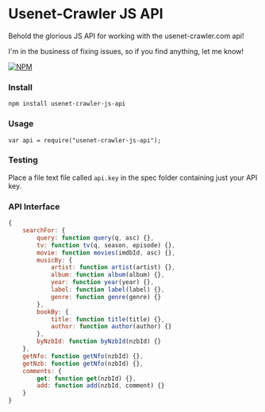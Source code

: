 # Usenet-Crawler JS API

Behold the glorious JS API for working with the usenet-crawler.com api!

I'm in the business of fixing issues, so if you find anything, let me know!

[![NPM](https://nodei.co/npm/usenet-crawler-js-api.png?downloads=true&downloadRank=true&stars=true)](https://nodei.co/npm/usenet-crawler-js-api.png?downloads=true&downloadRank=true&stars=true)

### Install
`npm install usenet-crawler-js-api`

### Usage
`var api = require("usenet-crawler-js-api");`

### Testing
Place a file text file called `api.key` in the spec folder containing just your API key.


### API Interface
```javascript
{
    searchFor: {
        query: function query(q, asc) {},
        tv: function tv(q, season, episode) {},
        movie: function movies(imdbId, asc) {},
        musicBy: {
            artist: function artist(artist) {},
            album: function album(album) {},
            year: function year(year) {},
            label: function label(label) {},
            genre: function genre(genre) {}
        },
        bookBy: {
            title: function title(title) {},
            author: function author(author) {}
        },
        byNzbId: function byNzbId(nzbId) {}
    },
    getNfo: function getNfo(nzbId) {},
    getNzb: function getNfo(nzbId) {},
    comments: {
        get: function get(nzbId) {},
        add: function add(nzbId, comment) {}
    }
}
```
